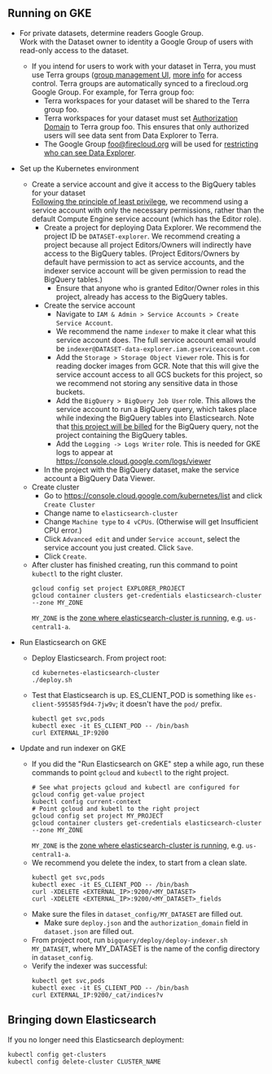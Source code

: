 ## Running on GKE

* For private datasets, determine readers Google Group.  
  Work with the Dataset owner to identity a Google Group of users with read-only
  access to the dataset.  
  * If you intend for users to work with your dataset in Terra, you must use
    Terra groups ([group management UI](https://app.terra.bio/#groups),
    [more info](https://software.broadinstitute.org/firecloud/documentation/article?id=9553) for access control. Terra groups are automatically synced to a
    firecloud.org Google Group. For example, for Terra group foo:
      * Terra workspaces for your dataset will be shared to the Terra group foo.
      * Terra workspaces for your dataset must set [Authorization Domain](https://gatkforums.broadinstitute.org/firecloud/discussion/9524/authorization-domains)
      to Terra group foo. This ensures that only authorized users will see data sent
      from Data Explorer to Terra.
      * The Google Group foo@firecloud.org will be used for [restricting who can see
    Data Explorer](https://github.com/DataBiosphere/data-explorer/tree/master/deploy#enable-access-control).
* Set up the Kubernetes environment
  * Create a service account and give it access to the BigQuery tables for your
  dataset  
  [Following the principle of least privilege](https://cloud.google.com/kubernetes-engine/docs/tutorials/authenticating-to-cloud-platform#why_use_service_accounts),
  we recommend using a service account with only the necessary permissions,
  rather than the default Compute Engine service account (which has the Editor
  role).
    * Create a project for deploying Data Explorer. We recommend the project ID
      be `DATASET-explorer`. We recommend creating a
      project because all project Editors/Owners will indirectly have
      access to the BigQuery tables. (Project Editors/Owners by default have
      permission to act as service accounts, and the indexer service account will be
      given permission to read the BigQuery tables.)
      * Ensure that anyone who is
      granted Editor/Owner roles in this project, already has access to the BigQuery tables.
    * Create the service account
      * Navigate to `IAM & Admin > Service Accounts > Create Service Account`.
      * We recommend the name `indexer` to make it clear what this service account does.
        The full service account email would be `indexer@DATASET-data-explorer.iam.gserviceaccount.com`
      * Add the `Storage > Storage Object Viewer` role. This is for reading
      docker images from GCR. Note that this will give the service account access to
      all GCS buckets for this project, so we recommend not storing any
      sensitive data in those buckets.
      * Add the `BigQuery > BigQuery Job User` role. This allows the service
      account to run a BigQuery query, which takes place while indexing the
      BigQuery tables into Elasticsearch. Note that [this project will be billed](https://github.com/DataBiosphere/data-explorer-indexers/blob/master/bigquery/indexer.py#L131)
      for the BigQuery query, not the project containing the BigQuery tables.
      * Add the `Logging -> Logs Writer` role. This is needed for GKE logs to
      appear at https://console.cloud.google.com/logs/viewer
    * In the project with the BigQuery dataset, make the service account a
    BigQuery Data Viewer.
  * Create cluster
    * Go to https://console.cloud.google.com/kubernetes/list and click `Create Cluster`
    * Change name to `elasticsearch-cluster`
    * Change `Machine type` to `4 vCPUs`. (Otherwise will get Insufficient CPU error.)
    * Click `Advanced edit` and under `Service account`, select the service account you just created. Click `Save`.
    * Click `Create`.
  * After cluster has finished creating, run this command to point `kubectl` to
  the right cluster.
    ```
    gcloud config set project EXPLORER_PROJECT
    gcloud container clusters get-credentials elasticsearch-cluster --zone MY_ZONE
    ```
    `MY_ZONE` is the [zone where elasticsearch-cluster is running](https://console.cloud.google.com/kubernetes/list),
    e.g. `us-central1-a`.

* Run Elasticsearch on GKE
  * Deploy Elasticsearch. From project root:
    ```
    cd kubernetes-elasticsearch-cluster
    ./deploy.sh
    ```
  * Test that Elasticsearch is up. ES_CLIENT_POD is something like
  `es-client-595585f9d4-7jw9v`; it doesn't have the `pod/` prefix.
    ```
    kubectl get svc,pods
    kubectl exec -it ES_CLIENT_POD -- /bin/bash
    curl EXTERNAL_IP:9200
    ```

* Update and run indexer on GKE
  * If you did the "Run Elasticsearch on GKE" step a while ago, run
    these commands to point `gcloud` and `kubectl` to the right project.
    ```
    # See what projects gcloud and kubectl are configured for
    gcloud config get-value project
    kubectl config current-context
    # Point gcloud and kubetl to the right project
    gcloud config set project MY_PROJECT
    gcloud container clusters get-credentials elasticsearch-cluster --zone MY_ZONE
    ```
    `MY_ZONE` is the [zone where elasticsearch-cluster is running](https://console.cloud.google.com/kubernetes/list),
    e.g. `us-central1-a`.
  * We recommend you delete the index, to start from a clean slate.
    ```
    kubectl get svc,pods
    kubectl exec -it ES_CLIENT_POD -- /bin/bash
    curl -XDELETE <EXTERNAL_IP>:9200/<MY_DATASET>
    curl -XDELETE <EXTERNAL_IP>:9200/<MY_DATASET>_fields
    ```
  * Make sure the files in `dataset_config/MY_DATASET` are filled out.
    * Make sure `deploy.json` and the `authorization_domain` field in
      `dataset.json` are filled out.
  * From project root, run `bigquery/deploy/deploy-indexer.sh MY_DATASET`, where
  MY_DATASET is the name of the config directory in `dataset_config`.
  * Verify the indexer was successful:
    ```
    kubectl get svc,pods
    kubectl exec -it ES_CLIENT_POD -- /bin/bash
    curl EXTERNAL_IP:9200/_cat/indices?v
    ```

## Bringing down Elasticsearch

If you no longer need this Elasticsearch deployment:
```
kubectl config get-clusters
kubectl config delete-cluster CLUSTER_NAME
```

